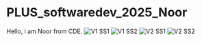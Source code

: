 # PLUS_softwaredev_2025_Noor
Hello, i am Noor from CDE.
![V1 SS1](https://github.com/user-attachments/assets/a37c99b5-21e0-493d-b709-97e81433f5d9)
![V1 SS2](https://github.com/user-attachments/assets/d4c8bd76-98ce-4c59-bb13-713352e6efca)
![V2 SS1](https://github.com/user-attachments/assets/6698e441-8eba-4171-b156-ea05b9814dbf)
![V2 SS2](https://github.com/user-attachments/assets/b9971abf-feac-4dba-8eff-afd511a972d0)

